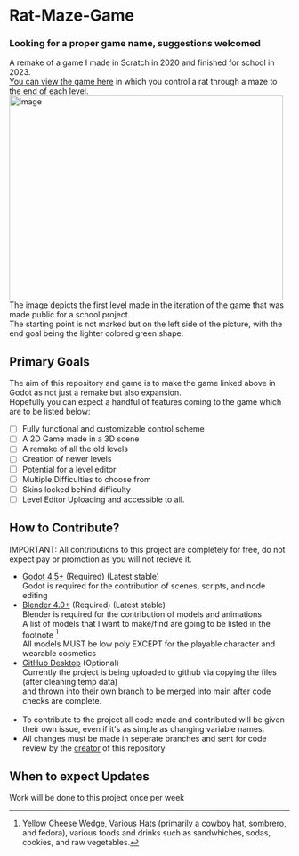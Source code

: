 # Rat-Maze-Game
### Looking for a proper game name, suggestions welcomed
A remake of a game I made in Scratch in 2020 and finished for school in 2023. <br>
[You can view the game here](https://scratch.mit.edu/projects/615103018/) in which you control a rat through a maze to the end of each level. <br>
<img width="492" height="367" alt="image" src="https://github.com/user-attachments/assets/dbfbd54b-df31-4a84-9d51-186aafc4c250" />
<br>
The image depicts the first level made in the iteration of the game that was made public for a school project. <br>
The starting point is not marked but on the left side of the picture, with the end goal being the lighter colored green shape.
## Primary Goals
The aim of this repository and game is to make the game linked above in Godot as not just a remake but also expansion.<br>
Hopefully you can expect a handful of features coming to the game which are to be listed below: <br>
- [ ] Fully functional and customizable control scheme
- [ ] A 2D Game made in a 3D scene
- [ ] A remake of all the old levels
- [ ] Creation of newer levels
- [ ] Potential for a level editor
- [ ] Multiple Difficulties to choose from
- [ ] Skins locked behind difficulty
- [ ] Level Editor Uploading and accessible to all.
## How to Contribute?
IMPORTANT: All contributions to this project are completely for free, do not expect pay or promotion as you will not recieve it.
- [Godot 4.5+](https://godotengine.org/download/windows/) (Required) (Latest stable) <br>
    Godot is required for the contribution of scenes, scripts, and node editing
- [Blender 4.0+](https://www.blender.org/download/) (Required) (Latest stable)<br>
    Blender is required for the contribution of models and animations <br>
    A list of models that I want to make/find are going to be listed in the footnote [^ModelTODO] <br>
    All models MUST be low poly EXCEPT for the playable character and wearable cosmetics
- [GitHub Desktop](https://desktop.github.com/download/) (Optional)<br>
    Currently the project is being uploaded to github via copying the files (after cleaning temp data)<br>
    and thrown into their own branch to be merged into main after code checks are complete.
<br><br>
- To contribute to the project all code made and contributed will be given their own issue, even if it's as simple as changing variable names.<br>
- All changes must be made in seperate branches and sent for code review by the [creator](https://github.com/ToastedToast00) of this repository
## When to expect Updates
Work will be done to this project once per week

[^ModelTODO]: Yellow Cheese Wedge, Various Hats (primarily a cowboy hat, sombrero, and fedora), various foods and drinks such as sandwhiches, sodas, cookies, and raw vegetables. 
